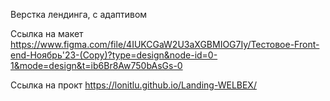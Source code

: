 Верстка лендинга, с адаптивом

Ссылка на макет
https://www.figma.com/file/4IUKCGaW2U3aXGBMIOG7Iy/Тестовое-Front-end-Ноябрь'23-(Copy)?type=design&node-id=0-1&mode=design&t=ib6Br8Aw750bAsGs-0

Ссылка на прокт
https://lonitlu.github.io/Landing-WELBEX/
